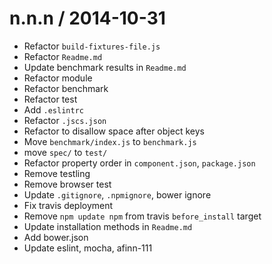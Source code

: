 
n.n.n / 2014-10-31
==================

 * Refactor `build-fixtures-file.js`
 * Refactor `Readme.md`
 * Update benchmark results in `Readme.md`
 * Refactor module
 * Refactor benchmark
 * Refactor test
 * Add `.eslintrc`
 * Refactor `.jscs.json`
 * Refactor to disallow space after object keys
 * Move `benchmark/index.js` to `benchmark.js`
 * move `spec/` to `test/`
 * Refactor property order in `component.json`, `package.json`
 * Remove testling
 * Remove browser test
 * Update `.gitignore`, `.npmignore`, bower ignore
 * Fix travis deployment
 * Remove `npm update npm` from travis `before_install` target
 * Update installation methods in `Readme.md`
 * Add bower.json
 * Update eslint, mocha, afinn-111
